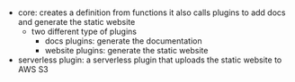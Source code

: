 ###

- core: creates a definition from functions it also calls plugins to add docs and generate the static website
  - two different type of plugins
    - docs plugins: generate the documentation
    - website plugins: generate the static website
- serverless plugin: a serverless plugin that uploads the static website to AWS S3

